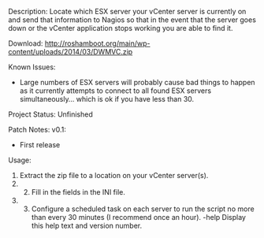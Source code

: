 Description:
Locate which ESX server your vCenter server is currently on and send that information to Nagios so that in the event that the server goes down or the vCenter application stops working you are able to find it.

Download:
http://roshamboot.org/main/wp-content/uploads/2014/03/DWMVC.zip

Known Issues:
- Large numbers of ESX servers will probably cause bad things to happen as it currently attempts to connect to all found ESX servers simultaneously… which is ok if you have less than 30.

Project Status:
Unfinished

Patch Notes:
v0.1:
- First release

Usage:
1. Extract the zip file to a location on your vCenter server(s).
2. 2. Fill in the fields in the INI file.
3. 3. Configure a scheduled task on each server to run the script no more than every 30 minutes (I recommend once an hour).
-help
Display this help text and version number.
